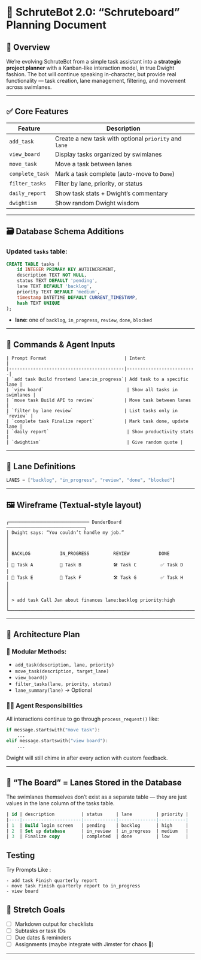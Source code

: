 # 🧠 SchruteBot 2.0: “Schruteboard” Planning Document

## 🧩 Overview

We’re evolving SchruteBot from a simple task assistant into a **strategic project planner** with a Kanban-like interaction model, in true Dwight fashion. The bot will continue speaking in-character, but provide real functionality — task creation, lane management, filtering, and movement across swimlanes.

---

## ✅ Core Features

| Feature               | Description |
|-----------------------|-------------|
| `add_task`            | Create a new task with optional `priority` and `lane` |
| `view_board`          | Display tasks organized by swimlanes |
| `move_task`           | Move a task between lanes |
| `complete_task`       | Mark a task complete (auto-move to `Done`) |
| `filter_tasks`        | Filter by lane, priority, or status |
| `daily_report`        | Show task stats + Dwight’s commentary |
| `dwightism`           | Show random Dwight wisdom |

---

## 🗃 Database Schema Additions

### Updated `tasks` table:

```sql
CREATE TABLE tasks (
    id INTEGER PRIMARY KEY AUTOINCREMENT,
    description TEXT NOT NULL,
    status TEXT DEFAULT 'pending',
    lane TEXT DEFAULT 'backlog',
    priority TEXT DEFAULT 'medium',
    timestamp DATETIME DEFAULT CURRENT_TIMESTAMP,
    hash TEXT UNIQUE
);
```

- **lane**: one of `backlog`, `in_progress`, `review`, `done`, `blocked`

---

## 🧠 Commands & Agent Inputs

```plaintext
| Prompt Format                             | Intent                  |
|-------------------------------------------|--------------------------|
| `add task Build frontend lane:in_progress`| Add task to a specific lane |
| `view board`                               | Show all tasks in swimlanes |
| `move task Build API to review`           | Move task between lanes |
| `filter by lane review`                   | List tasks only in `review` |
| `complete task Finalize report`           | Mark task done, update lane |
| `daily report`                             | Show productivity stats |
| `dwightism`                                | Give random quote |
```

---

## 🧱 Lane Definitions

```python
LANES = ["backlog", "in_progress", "review", "done", "blocked"]
```

---

## 🖼 Wireframe (Textual-style layout)

```plaintext
┌────────────────────────────── DunderBoard ─────────────────────────────┐
│ Dwight says: “You couldn’t handle my job.”                             │
│                                                                        │
│ BACKLOG           IN_PROGRESS         REVIEW           DONE            │
│ 🔹 Task A          🔸 Task B            🛠 Task C         ✅ Task D       │
│ 🔹 Task E          🔸 Task F            🛠 Task G         ✅ Task H       │
│                                                                        │
│ > add task Call Jan about finances lane:backlog priority:high         │
└────────────────────────────────────────────────────────────────────────┘
```

---

## 📐 Architecture Plan

### 🧩 Modular Methods:

- `add_task(description, lane, priority)`
- `move_task(description, target_lane)`
- `view_board()`
- `filter_tasks(lane, priority, status)`
- `lane_summary(lane)` → Optional

### 👨‍💼 Agent Responsibilities

All interactions continue to go through `process_request()` like:

```python
if message.startswith("move task"):
    ...
elif message.startswith("view board"):
    ...
```

Dwight will still chime in after every action with custom feedback.

---

## 🧠 “The Board” = Lanes Stored in the Database

The swimlanes themselves don’t exist as a separate table — they are just values in the lane column of the tasks table.

```sql
| id | description          | status     | lane         | priority |
|----|----------------------|------------|--------------|----------|
| 1  | Build login screen   | pending    | backlog      | high     |
| 2  | Set up database      | in_review  | in_progress  | medium   |
| 3  | Finalize copy        | completed  | done         | low      |

```

## Testing

Try Prompts Like :

```plaintext
- add task Finish quarterly report
- move task Finish quarterly report to in_progress
- view board
```

## 🚀 Stretch Goals

- [ ] Markdown output for checklists
- [ ] Subtasks or task IDs
- [ ] Due dates & reminders
- [ ] Assignments (maybe integrate with Jimster for chaos 🤡)

---